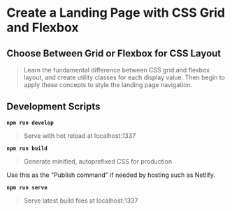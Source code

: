 # Create a Landing Page with CSS Grid and Flexbox

## Choose Between Grid or Flexbox for CSS Layout

> Learn the fundamental difference between CSS grid and flexbox layout, and create utility classes for each display value. Then begin to apply these concepts to style the landing page navigation.

## Development Scripts

**`npm run develop`**

> Serve with hot reload at localhost:1337

**`npm run build`**

> Generate minified, autoprefixed CSS for production

Use this as the "Publish command" if needed by hosting such as Netlify.

**`npm run serve`**

> Serve latest build files at localhost:1337

